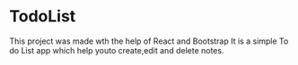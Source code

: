 # TodoList
This project was made wth the help of React and Bootstrap 
It is a simple To do List app which help youto create,edit and delete notes.













